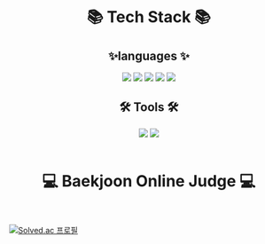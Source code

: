 
<div align="center">
  <h1>📚 Tech Stack 📚</h1>
</div>

<div align="center">
  <h2>✨languages ✨ </h2>
</div>

<div align="center">
	<img src="https://img.shields.io/badge/c++-00599C?style=flat&logo=cplusplus&logoColor=white" />
	<img src="https://img.shields.io/badge/C-A8B9CC?style=flat&logo=c&logoColor=white" />
	<img src="https://img.shields.io/badge/python-3776AB?style=flat&logo=python&logoColor=white" />
  <img src="https://img.shields.io/badge/Java-4B4B77?style=flat&logo=Java&logoColor=white" />
  <img src="https://img.shields.io/badge/HTML-E34F26?style=flat&logo=html5&logoColor=white" />
</div>

<div align="center">
  <h2>🛠️ Tools 🛠️ </h2>
</div>

<div align="center">
	<img src="https://img.shields.io/badge/Django-092E20?style=flat&logo=django&logoColor=white" />
	<img src="https://img.shields.io/badge/Spring-6DB33F?style=flat&logo=spring&logoColor=white" />
</div>

<!--
<img src="https://github-readme-stats.vercel.app/api/top-langs/?username=13155a1&layout=compact"><br><br>
<img src="https://github-readme-stats.vercel.app/api?username=13155a1&show_icons=true">
-->

<br>

<div align="center">
  <h1>💻 Baekjoon Online Judge 💻</h1>
</div><br>

  [![Solved.ac
프로필](http://mazassumnida.wtf/api/v2/generate_badge?boj=aprilfo01s)](https://solved.ac/{handle})

<!--
**13155a1/13155a1** is a ✨ _special_ ✨ repository because its `README.md` (this file) appears on your GitHub profile.

Here are some ideas to get you started:

- 🔭 I’m currently working on ...
- 🌱 I’m currently learning ...
- 👯 I’m looking to collaborate on ...
- 🤔 I’m looking for help with ...
- 💬 Ask me about ...
- 📫 How to reach me: ...
- 😄 Pronouns: ...
- ⚡ Fun fact: ...
-->
